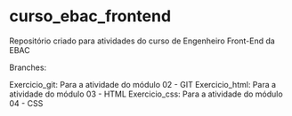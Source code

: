 # curso_ebac_frontend
Repositório criado para atividades do curso de Engenheiro Front-End da EBAC

Branches:

  Exercicio_git: Para a atividade do módulo 02 - GIT
  Exercicio_html: Para a atividade do módulo 03 - HTML
  Exercicio_css: Para a atividade do módulo 04 - CSS